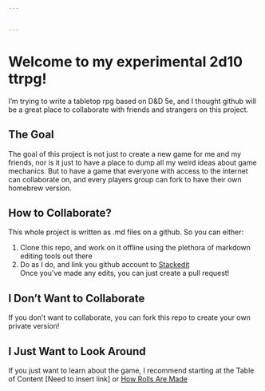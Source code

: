 ```yaml
---


---
```


<h1 id="welcome-to-my-experimental-2d10-ttrpg">Welcome to my experimental 2d10 ttrpg!</h1>
<p>I’m trying to write a tabletop rpg based on D&amp;D 5e, and I thought github will be a great place to collaborate with friends and strangers on this project.</p>
<h2 id="the-goal">The Goal</h2>
<p>The goal of this project is not just to create a new game for me and my friends, nor is it just to have a place to dump all my weird ideas about game mechanics. But to have a game that everyone with access to the internet can collaborate on, and every players group can fork to have their own homebrew version.</p>
<h2 id="how-to-collaborate">How to Collaborate?</h2>
<p>This whole project is written as .md files on a github. So you can either:</p>
<ol>
<li>Clone this repo, and work on it offline using the plethora of markdown editing tools out there</li>
<li>Do as I do, and link you github account to <a href="https://stackedit.io/app#">Stackedit</a><br>
Once you’ve made any edits, you can just create a pull request!</li>
</ol>
<h2 id="i-dont-want-to-collaborate">I Don’t Want to Collaborate</h2>
<p>If you don’t want to collaborate, you can fork this repo to create your own private version!</p>
<h2 id="i-just-want-to-look-around">I Just Want to Look Around</h2>
<p>If you just want to learn about the game, I recommend starting at the Table of Content [Need to insert link] or <a href="How-Rolls-Are-Made.md">How Rolls Are Made</a></p>


